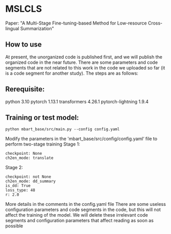 # MSLCLS
Paper: "A Multi-Stage Fine-tuning-based Method for Low-resource Cross-lingual Summarization"

## How to use
At present, the unorganized code is published first, and we will publish the organized code in the near future. There are some parameters and code segments that are not related to this work in the code we uploaded so far (it is a code segment for another study). The steps are as follows:

## Rerequisite:
python 3.10
pytorch 1.13.1
transformers 4.26.1
pytorch-lightning 1.9.4 

## Training or test model:
```
python mbart_base/src/main.py --config config.yaml
```
Modify the parameters in the 'mbart_base/src/config/config.yaml‘ file to perform two-stage training
Stage 1:
```
checkpoint: None
ch2en_mode: translate  
```
Stage 2:
```
checkpoint: not None
ch2en_mode: dd_summary
is_dd: True
loss_type: 48
r: 2.0
```
More details in the comments in the config.yaml file
There are some useless configuration parameters and code segments in the code, but this will not affect the training of the model. We will delete these irrelevant code segments and configuration parameters that affect reading as soon as possible
